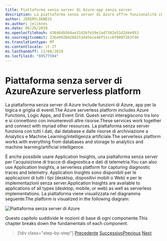 ```yaml
---
title: Piattaforma senza server di Azure-app senza server
description: La piattaforma senza server di Azure offre funzionalità che includono codice di scalabilità immediata attivato da eventi, pub/sub basato su cloud, orchestrazione del flusso di lavoro e altro ancora.
author: JEREMYLIKNESS
ms.author: jeliknes
ms.date: 06/26/2018
ms.openlocfilehash: 43646db564ae31d26fe59e1ad7392e51d2d4e953
ms.sourcegitcommit: 22be09204266253d45ece46f51cc6f080f2b3fd6
ms.translationtype: MT
ms.contentlocale: it-IT
ms.lasthandoff: 11/08/2019
ms.locfileid: "69577594"
---
```

# <a name="azure-serverless-platform"></a><span data-ttu-id="49e57-103">Piattaforma senza server di Azure</span><span class="sxs-lookup"><span data-stu-id="49e57-103">Azure serverless platform</span></span>

<span data-ttu-id="49e57-104">La piattaforma senza server di Azure include funzioni di Azure, app per la logica e griglia di eventi.</span><span class="sxs-lookup"><span data-stu-id="49e57-104">The Azure serverless platform includes Azure Functions, Logic Apps, and Event Grid.</span></span> <span data-ttu-id="49e57-105">Questi servizi interagiscono tra loro e si connettono con innumerevoli altre risorse.</span><span class="sxs-lookup"><span data-stu-id="49e57-105">These services work together and connect with myriad other resources.</span></span> <span data-ttu-id="49e57-106">La piattaforma senza server funziona con tutti i dati, dai database e dalle risorse di archiviazione a Analytics e Machine Learning/intelligenza artificiale.</span><span class="sxs-lookup"><span data-stu-id="49e57-106">The serverless platform works with everything from databases and storage to analytics and machine learning/artificial intelligence.</span></span>

<span data-ttu-id="49e57-107">È anche possibile usare Application Insights, una piattaforma senza server per l'acquisizione di tracce di diagnostica e dati di telemetria.</span><span class="sxs-lookup"><span data-stu-id="49e57-107">You can also use Application Insights, a serverless platform for capturing diagnostic traces and telemetry.</span></span> <span data-ttu-id="49e57-108">Application Insights sono disponibili per le applicazioni di tutti i tipi (desktop, dispositivi mobili o Web) e per le implementazioni senza server.</span><span class="sxs-lookup"><span data-stu-id="49e57-108">Application Insights are available to applications of all types (desktop, mobile, or web) as well as serverless implementations.</span></span> <span data-ttu-id="49e57-109">La piattaforma viene visualizzata nel diagramma seguente:</span><span class="sxs-lookup"><span data-stu-id="49e57-109">The platform is visualized in the following diagram:</span></span>

![Piattaforma senza server di Azure](./media/azure-serverless-platform.png)

<span data-ttu-id="49e57-111">Questo capitolo suddivide le nozioni di base di ogni componente.</span><span class="sxs-lookup"><span data-stu-id="49e57-111">This chapter breaks down the fundamentals of each component.</span></span>

>[!div class="step-by-step"]
><span data-ttu-id="49e57-112">[Precedente](serverless-design-examples.md)
>[Successivo](azure-functions.md)</span><span class="sxs-lookup"><span data-stu-id="49e57-112">[Previous](serverless-design-examples.md)
[Next](azure-functions.md)</span></span>

